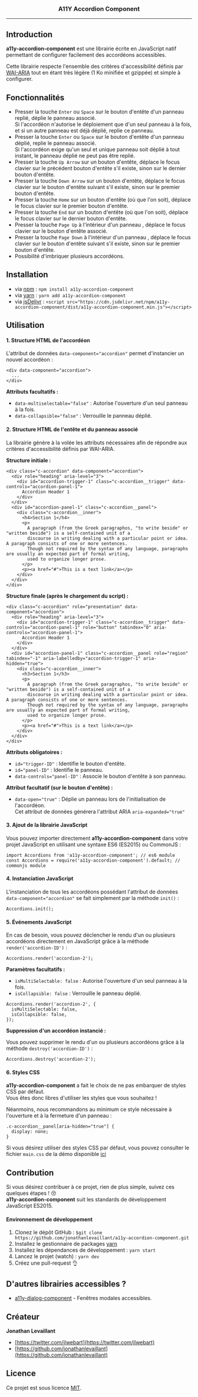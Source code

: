 <h3 align="center">A11Y Accordion Component</h3>

---

## Introduction

**a11y-accordion-component** est une librairie écrite en JavaScript natif permettant de configurer facilement des
accordéons accessibles.

Cette librairie respecte l'ensemble des critères d'accessibilité définis par 
[WAI-ARIA](https://www.w3.org/TR/wai-aria-practices-1.1/#accordion) tout en étant très légère (1 Ko minifiée et gzippée)
et simple à configurer.

## Fonctionnalités

- Presser la touche `Enter` ou `Space` sur le bouton d'entête d'un panneau replié, déplie le panneau associé.  
Si l'accordéon n'autorise le déploiement que d'un seul panneau à la fois, et si un autre panneau est déjà déplié, replie ce panneau.
- Presser la touche `Enter` ou `Space` sur le bouton d'entête d'un panneau déplié, replie le panneau associé.  
Si l'accordéon exige qu'un seul et unique panneau soit déplié à tout instant, le panneau déplié ne peut pas être replié.
- Presser la touche `Up Arrow` sur un bouton d'entête, déplace le focus clavier sur le précédent bouton d'entête s'il existe,
sinon sur le dernier bouton d'entête.
- Presser la touche `Down Arrow` sur un bouton d'entête, déplace le focus clavier sur le bouton d'entête suivant s'il existe,
sinon sur le premier bouton d'entête.
- Presser la touche `Home` sur un bouton d'entête (où que l'on soit), déplace le focus clavier sur le premier bouton d'entête.
- Presser la touche `End` sur un bouton d'entête (où que l'on soit), déplace le focus clavier sur le dernier bouton d'entête.
- Presser la touche `Page Up` à l'intérieur d'un panneau , déplace le focus clavier sur le bouton d'entête associé.
- Presser la touche `Page Down` à l'intérieur d'un panneau , déplace le focus clavier sur le bouton d'entête suivant s'il existe,
sinon sur le premier bouton d'entête.
- Possibilité d'imbriquer plusieurs accordéons.

## Installation

- via [npm](https://www.npmjs.com/) : `npm install a11y-accordion-component`
- via [yarn](https://yarnpkg.com/lang/en/) : `yarn add a11y-accordion-component`
- via [jsDelivr](https://www.jsdelivr.com/) : `<script src="https://cdn.jsdelivr.net/npm/a11y-accordion-component/dist/a11y-accordion-component.min.js"></script>`

## Utilisation

#### 1. Structure HTML de l'accordéon

L'attribut de données `data-component="accordion"` permet d'instancier un nouvel accordéon :

```
<div data-component="accordion">
  ...
</div>
```

**Attributs facultatifs :**

- `data-multiselectable="false"` : Autorise l'ouverture d'un seul panneau à la fois. 
- `data-collapsible="false"` : Verrouille le panneau déplié.

#### 2. Structure HTML de l'entête et du panneau associé

La librairie génère à la volée les attributs nécessaires afin de répondre aux critères d'accessibilité 
définis par WAI-ARIA.

**Structure initiale :**

```
<div class="c-accordion" data-component="accordion">
  <div role="heading" aria-level="3">
    <div id="accordion-trigger-1" class="c-accordion__trigger" data-controls="accordion-panel-1">
      Accordion Header 1
    </div>
  </div>
  <div id="accordion-panel-1" class="c-accordion__panel">
    <div class="c-accordion__inner">
      <h4>Section 1</h4>
      <p>
        A paragraph (from the Greek paragraphos, "to write beside" or "written beside") is a self-contained unit of a
        discourse in writing dealing with a particular point or idea. A paragraph consists of one or more sentences.
        Though not required by the syntax of any language, paragraphs are usually an expected part of formal writing,
        used to organize longer prose.
      </p>
      <p><a href="#">This is a text link</a></p>
    </div>
  </div>
</div>
```

**Structure finale (après le chargement du script) :**

```
<div class="c-accordion" role="presentation" data-component="accordion">
  <div role="heading" aria-level="3">
    <div id="accordion-trigger-1" class="c-accordion__trigger" data-controls="accordion-panel-1" role="button" tabindex="0" aria-controls="accordion-panel-1">
      Accordion Header 1
    </div>
  </div>
  <div id="accordion-panel-1" class="c-accordion__panel role="region" tabindex="-1" aria-labelledby="accordion-trigger-1" aria-hidden="true">
    <div class="c-accordion__inner">
      <h3>Section 1</h3>
      <p>
        A paragraph (from the Greek paragraphos, "to write beside" or "written beside") is a self-contained unit of a
        discourse in writing dealing with a particular point or idea. A paragraph consists of one or more sentences.
        Though not required by the syntax of any language, paragraphs are usually an expected part of formal writing,
        used to organize longer prose.
      </p>
      <p><a href="#">This is a text link</a></p>
    </div>
  </div>
</div>
```

**Attributs obligatoires :**

- `id="trigger-ID"` : Identifie le bouton d'entête.
- `id="panel-ID"` : Identifie le panneau.
- `data-controls="panel-ID"` : Associe le bouton d'entête à son panneau.

**Attribut facultatif (sur le bouton d'entête) :**

- `data-open="true"` : Déplie un panneau lors de l'initialisation de l'accordéon.  
Cet attribut de données générera l'attribut ARIA `aria-expanded="true"` 

#### 3. Ajout de la librairie JavaScript

Vous pouvez importer directement **a11y-accordion-component** dans votre projet JavaScript 
en utilisant une syntaxe ES6 (ES2015) ou CommonJS :

```
import Accordions from 'a11y-accordion-component'; // es6 module
const Accordions = require('a11y-accordion-component').default; // commonjs module
```

#### 4. Instanciation JavaScript

L'instanciation de tous les accordéons possédant l'attribut de données `data-component="accordion"` se fait simplement
par la méthode `init()` :

```
Accordions.init();
```

#### 5. Événements JavaScript

En cas de besoin, vous pouvez déclencher le rendu d'un ou plusieurs accordéons directement en JavaScript 
grâce à la méthode `render('accordion-ID')` :

```
Accordions.render('accordion-2');
```

**Paramètres facultatifs :**

- `isMultiSelectable: false` : Autorise l'ouverture d'un seul panneau à la fois. 
- `isCollapsible: false` : Verrouille le panneau déplié.

```
Accordions.render('accordion-2', {
  isMultiSelectable: false,
  isCollapsible: false,
});
```

**Suppression d'un accordéon instancié :**

Vous pouvez supprimer le rendu d'un ou plusieurs accordéons grâce à la méthode `destroy('accordion-ID')` :

```
Accordions.destroy('accordion-2');
```

#### 6. Styles CSS

**a11y-accordion-component** a fait le choix de ne pas embarquer de styles CSS par défaut.  
Vous êtes donc libres d'utiliser les styles que vous souhaitez !

Néanmoins, nous recommandons au minimum ce style nécessaire à l'ouverture et à la fermeture d'un panneau :

```
.c-accordion__panel[aria-hidden="true"] {
  display: none;
}
```

Si vous désirez utiliser des styles CSS par défaut, vous pouvez consulter le fichier `main.css` de la démo disponible 
[ici](https://github.com/jonathanlevaillant/a11y-accordion-component/blob/master/demo/src/main.css)

## Contribution

Si vous désirez contribuer à ce projet, rien de plus simple, suivez ces quelques étapes ! :kissing_closed_eyes:  
**a11y-accordion-component** suit les standards de développement JavaScript ES2015.

#### Environnement de développement

1. Clonez le dépôt GitHub : `$git clone https://github.com/jonathanlevaillant/a11y-accordion-component.git`
2. Installez le gestionnaire de packages [yarn](https://yarnpkg.com/en/docs/install#mac-tab)
3. Installez les dépendances de développement : `yarn start`
4. Lancez le projet (watch) : `yarn dev`
5. Créez une pull-request :ok_hand:

## D'autres librairies accessibles ?

- [a11y-dialog-component](https://github.com/jonathanlevaillant/a11y-dialog-component) - Fenêtres modales accessibles.

## Créateur

**Jonathan Levaillant**

- [https://twitter.com/jlwebart](https://twitter.com/jlwebart)
- [https://github.com/jonathanlevaillant](https://github.com/jonathanlevaillant)

## Licence

Ce projet est sous licence [MIT](https://opensource.org/licenses/MIT).

